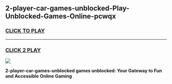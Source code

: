 
## 2-player-car-games-unblocked-Play-Unblocked-Games-Online-pcwqx
<h3>
<a href="https://premium76.site?title=2-player-car-games-unblocked&ref=25A">CLICK TO PLAY</a></h3>
<hr>

<h3>
<a href="https://premium76.site?title=2-player-car-games-unblocked&ref=25A">CLICK 2 PLAY</a>
  
</h3>

<a href="https://premium76.site?title=2-player-car-games-unblocked&ref=25A"><img src="https://clearcache.store/games.png"></a>


**2-player-car-games-unblocked games unblocked: Your Gateway to Fun and Accessible Online Gaming**
